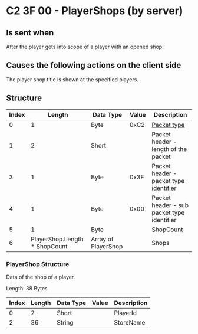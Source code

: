 # C2 3F 00 - PlayerShops (by server)

## Is sent when

After the player gets into scope of a player with an opened shop.

## Causes the following actions on the client side

The player shop title is shown at the specified players.

## Structure

| Index | Length | Data Type | Value | Description |
|-------|--------|-----------|-------|-------------|
| 0 | 1 |   Byte   | 0xC2  | [Packet type](PacketTypes.md) |
| 1 | 2 |    Short   |      | Packet header - length of the packet |
| 3 | 1 |    Byte   | 0x3F  | Packet header - packet type identifier |
| 4 | 1 |    Byte   | 0x00  | Packet header - sub packet type identifier |
| 5 | 1 | Byte |  | ShopCount |
| 6 | PlayerShop.Length * ShopCount | Array of PlayerShop |  | Shops |

### PlayerShop Structure

Data of the shop of a player.

Length: 38 Bytes

| Index | Length | Data Type | Value | Description |
|-------|--------|-----------|-------|-------------|
| 0 | 2 | Short |  | PlayerId |
| 2 | 36 | String |  | StoreName |